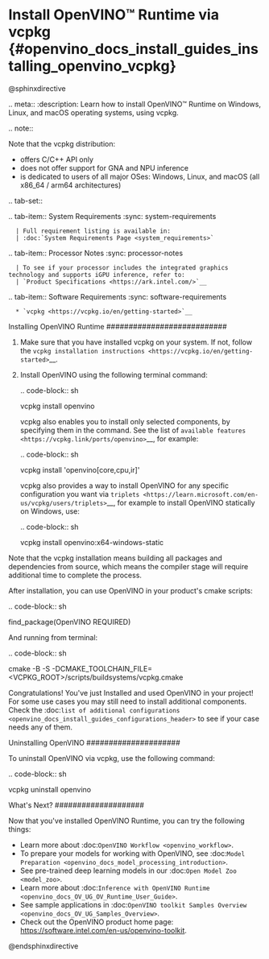 # Install OpenVINO™ Runtime via vcpkg {#openvino_docs_install_guides_installing_openvino_vcpkg}

@sphinxdirective

.. meta::
   :description: Learn how to install OpenVINO™ Runtime on Windows, Linux, and macOS 
                 operating systems, using vcpkg.

.. note::
   
   Note that the vcpkg distribution:

   * offers C/C++ API only
   * does not offer support for GNA and NPU inference
   * is dedicated to users of all major OSes: Windows, Linux, and macOS 
     (all x86_64 / arm64 architectures)

.. tab-set::

   .. tab-item:: System Requirements
      :sync: system-requirements

      | Full requirement listing is available in:
      | :doc:`System Requirements Page <system_requirements>`
   
   .. tab-item:: Processor Notes
      :sync: processor-notes
   
      | To see if your processor includes the integrated graphics technology and supports iGPU inference, refer to:
      | `Product Specifications <https://ark.intel.com/>`__

   .. tab-item:: Software Requirements
      :sync: software-requirements

      * `vcpkg <https://vcpkg.io/en/getting-started>`__



Installing OpenVINO Runtime
###########################

1. Make sure that you have installed vcpkg on your system. If not, follow the 
   `vcpkg installation instructions <https://vcpkg.io/en/getting-started>`__.


2. Install OpenVINO using the following terminal command:

   .. code-block:: sh

      vcpkg install openvino

   vcpkg also enables you to install only selected components, by specifying them in the command.
   See the list of `available features <https://vcpkg.link/ports/openvino>`__, for example: 

   .. code-block:: sh

      vcpkg install 'openvino[core,cpu,ir]'

   vcpkg also provides a way to install OpenVINO for any specific configuration you want via `triplets <https://learn.microsoft.com/en-us/vcpkg/users/triplets>`__, for example to install OpenVINO statically on Windows, use:

   .. code-block:: sh

      vcpkg install openvino:x64-windows-static

Note that the vcpkg installation means building all packages and dependencies from source, 
which means the compiler stage will require additional time to complete the process. 

After installation, you can use OpenVINO in your product's cmake scripts:

.. code-block:: sh

   find_package(OpenVINO REQUIRED)

And running from terminal:

.. code-block:: sh

   cmake -B <build dir> -S <source dir> -DCMAKE_TOOLCHAIN_FILE=<VCPKG_ROOT>/scripts/buildsystems/vcpkg.cmake

Congratulations! You've just Installed and used OpenVINO in your project! For some use cases you may still
need to install additional components. Check the 
:doc:`list of additional configurations <openvino_docs_install_guides_configurations_header>`
to see if your case needs any of them.

Uninstalling OpenVINO
#####################

To uninstall OpenVINO via vcpkg, use the following command:

.. code-block:: sh

   vcpkg uninstall openvino


What's Next?
####################

Now that you've installed OpenVINO Runtime, you can try the following things:

* Learn more about :doc:`OpenVINO Workflow <openvino_workflow>`.
* To prepare your models for working with OpenVINO, see :doc:`Model Preparation <openvino_docs_model_processing_introduction>`.
* See pre-trained deep learning models in our :doc:`Open Model Zoo <model_zoo>`.
* Learn more about :doc:`Inference with OpenVINO Runtime <openvino_docs_OV_UG_OV_Runtime_User_Guide>`.
* See sample applications in :doc:`OpenVINO toolkit Samples Overview <openvino_docs_OV_UG_Samples_Overview>`.
* Check out the OpenVINO product home page: https://software.intel.com/en-us/openvino-toolkit.



@endsphinxdirective
